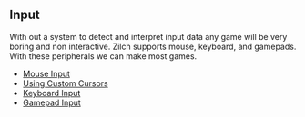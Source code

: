 


## Input




With out a system to detect and interpret input data any game will be very boring and non interactive. Zilch supports mouse, keyboard, and gamepads. With these peripherals we can make most games.
- [Mouse Input](input/mouseinput.md)
- [Using Custom Cursors](input/customcursor.md)
- [Keyboard Input](input/keyboardinput.md)
- [Gamepad Input](input/gamepadinput.md)
 

 